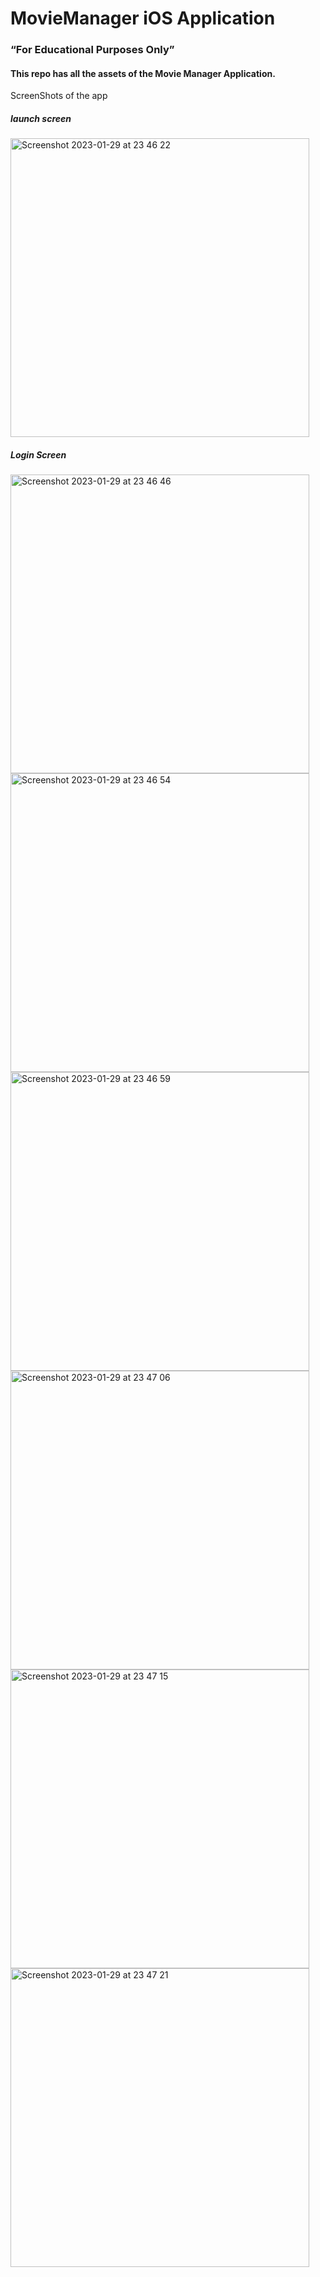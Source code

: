 # MovieManager iOS Application
### “For Educational Purposes Only”
#### This repo has all the assets of the Movie Manager Application.

ScreenShots of the app 

##### launch screen
<img width="478" alt="Screenshot 2023-01-29 at 23 46 22" src="https://user-images.githubusercontent.com/89531299/215354949-4ffa27c2-59e2-483f-b6c4-40611f2e31bf.png">

##### Login Screen
<img width="478" alt="Screenshot 2023-01-29 at 23 46 46" src="https://user-images.githubusercontent.com/89531299/215354963-5cb1dec6-824b-4e96-8cb8-a99e825baeea.png">

<img width="478" alt="Screenshot 2023-01-29 at 23 46 54" src="https://user-images.githubusercontent.com/89531299/215354973-4ba3a991-0d64-4697-bf79-1984336de993.png">

<img width="478" alt="Screenshot 2023-01-29 at 23 46 59" src="https://user-images.githubusercontent.com/89531299/215354984-1f5fc99e-360b-4c71-a40f-4a3da3a307b9.png">

<img width="478" alt="Screenshot 2023-01-29 at 23 47 06" src="https://user-images.githubusercontent.com/89531299/215354990-f3d67969-e0cf-47a2-bc4f-60ae7dd4dade.png">

<img width="478" alt="Screenshot 2023-01-29 at 23 47 15" src="https://user-images.githubusercontent.com/89531299/215354996-cc54e9cf-57b8-4647-afbc-db751484186e.png">

<img width="478" alt="Screenshot 2023-01-29 at 23 47 21" src="https://user-images.githubusercontent.com/89531299/215355002-4cc41552-49a9-4173-98f8-f2e27cd5484f.png">

